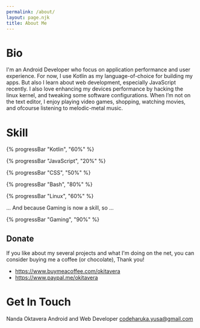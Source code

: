 ```yaml
---
permalink: /about/
layout: page.njk
title: About Me
---
```


# Bio

I'm an Android Developer who focus on application performance and user experience.
For now, I use Kotlin as my language-of-choice for building my apps. But also I learn about web development, especially JavaScript recently.
I also love enhancing my devices performance by hacking the linux kernel, and tweaking some software configurations.
When I’m not on the text editor, I enjoy playing video games, shopping, watching movies, and ofcourse listening to melodic-metal music.

# Skill

{% progressBar "Kotlin", "60%" %}

{% progressBar "JavaScript", "20%" %}

{% progressBar "CSS", "50%" %}

{% progressBar "Bash", "80%" %}

{% progressBar "Linux", "60%" %}

... And because Gaming is now a skill, so ...

{% progressBar "Gaming", "90%" %}

## Donate
If you like about my several projects and what I'm doing on the net,
you can consider buying me a coffee (or chocolate), Thank you!

* https://www.buymeacoffee.com/okitavera
* https://www.paypal.me/okitavera

# Get In Touch

Nanda Oktavera
Android and Web Developer
codeharuka.yusa@gmail.com

<h1>
<a aria-label="twitter" href="https://twitter.com/{{ metadata.author.twitter }}"><i class="fea-twitter"></i></a>
&nbsp;<a aria-label="github" href="https://github.com/{{ metadata.author.github }}"><i class="fea-github"></i></a>
&nbsp;<a aria-label="email" href="mailto:{{ metadata.author.email }}"><i class="fea-mail"></i></a>
</h1>
